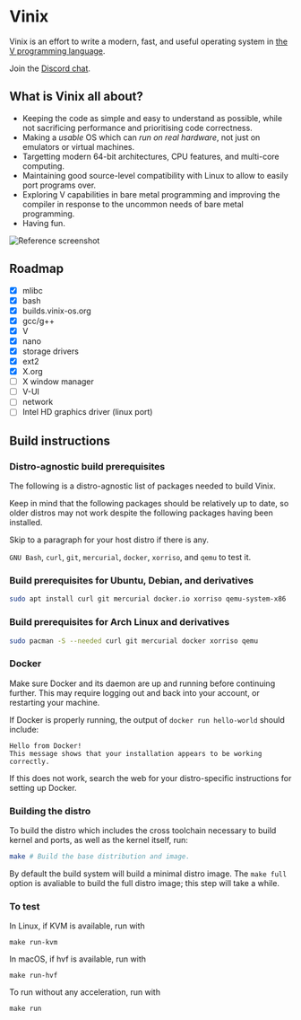 # Vinix

Vinix is an effort to write a modern, fast, and useful operating system in [the V programming language](https://vlang.io).

Join the [Discord chat](https://discord.gg/S5Nm6ZDU38).

## What is Vinix all about?

- Keeping the code as simple and easy to understand as possible, while not sacrificing
performance and prioritising code correctness.
- Making a *usable* OS which can *run on real hardware*, not just on emulators or
virtual machines.
- Targetting modern 64-bit architectures, CPU features, and multi-core computing.
- Maintaining good source-level compatibility with Linux to allow to easily port programs over.
- Exploring V capabilities in bare metal programming and improving the compiler in response to the uncommon needs of bare metal programming.
- Having fun.

![Reference screenshot](/screenshot.png?raw=true "Reference screenshot")

## Roadmap

- [x] mlibc
- [x] bash
- [x] builds.vinix-os.org
- [x] gcc/g++
- [x] V
- [x] nano
- [x] storage drivers
- [x] ext2
- [x] X.org
- [ ] X window manager
- [ ] V-UI
- [ ] network
- [ ] Intel HD graphics driver (linux port)

## Build instructions

### Distro-agnostic build prerequisites

The following is a distro-agnostic list of packages needed to build Vinix.

Keep in mind that the following packages should be relatively up to date, so
older distros may not work despite the following packages having been
installed.

Skip to a paragraph for your host distro if there is any.

`GNU Bash`, `curl`, `git`, `mercurial`, `docker`, `xorriso`, and `qemu`
to test it.

### Build prerequisites for Ubuntu, Debian, and derivatives
```bash
sudo apt install curl git mercurial docker.io xorriso qemu-system-x86
```

### Build prerequisites for Arch Linux and derivatives
```bash
sudo pacman -S --needed curl git mercurial docker xorriso qemu
```

### Docker

Make sure Docker and its daemon are up and running before continuing further.
This may require logging out and back into your account, or restarting your
machine.

If Docker is properly running, the output of `docker run hello-world` should
include:
```
Hello from Docker!
This message shows that your installation appears to be working correctly.
```

If this does not work, search the web for your distro-specific instructions
for setting up Docker.

### Building the distro

To build the distro which includes the cross toolchain necessary
to build kernel and ports, as well as the kernel itself, run:

```bash
make # Build the base distribution and image.
```

By default the build system will build a minimal distro image. The `make full` option
is avaliable to build the full distro image; this step will take a while.

### To test

In Linux, if KVM is available, run with

```
make run-kvm
```

In macOS, if hvf is available, run with

```
make run-hvf
```

To run without any acceleration, run with

```
make run
```
